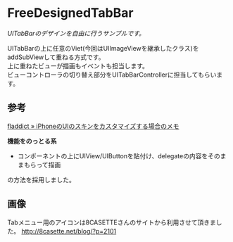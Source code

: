 # FreeDesignedTabBar
*UITabBarのデザインを自由に行うサンプルです。*

UITabBarの上に任意のViet(今回はUIImageViewを継承したクラス)をaddSubViewして重ねる方式です。  
上に重ねたビューが描画もイベントも担当します。  
ビューコントローラの切り替え部分をUITabBarControllerに担当してもらいます。

## 参考
[fladdict » iPhoneのUIのスキンをカスタマイズする場合のメモ](http://fladdict.net/blog/2011/08/iphone-skinning.html)

**機能をのっとる系**

* コンポーネントの上にUIView/UIButtonを貼付け、delegateの内容をそのままもらって描画

の方法を採用しました。

## 画像
Tabメニュー用のアイコンは8CASETTEさんのサイトから利用させて頂きました。
http://8casette.net/blog/?p=2101